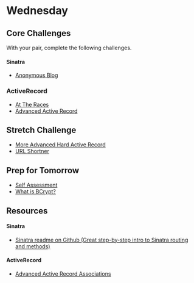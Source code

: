 # Wednesday

## Core Challenges
With your pair, complete the following challenges.

#### Sinatra
- [Anonymous Blog](../../../../blog-1-anonymous-blog-challenge)

### ActiveRecord
- [At The Races](../../../../at-the-races-challenge)
- [Advanced Active Record](../../../../active-record-associations-drill-hotels-challenge)

## Stretch Challenge

- [More Advanced Hard Active Record](../../../../active-record-associations-drill-shirts-challenge)
- [URL Shortner](../../../../sinatra-url-shortener-challenge)

## Prep for Tomorrow

* [Self Assessment]()
* [What is BCrypt?](https://github.com/codahale/bcrypt-ruby)

##  Resources

#### Sinatra
- [Sinatra readme on Github (Great step-by-step intro to Sinatra routing and methods)](https://github.com/sinatra/sinatra)

#### ActiveRecord
* [Advanced Active Record Associations](http://www.theodinproject.com/ruby-on-rails/active-record-associations)
